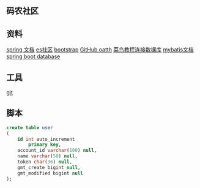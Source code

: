 ## 码农社区
## 资料
[spring 文档](https://spring.io/guides)
[es社区](https://elasticsearch.cn/explore)
[bootstrap](https://v3.bootcss.com/)
[GitHub oatth](https://developer.github.com/apps/building-oauth-apps/creating-an-oauth-app/)
[菜鸟教程连接数据库](https://www.runoob.com/java/java-mysql-connect.html)
[mybatis文档](https://mybatis.org/spring-boot-starter/mybatis-spring-boot-autoconfigure/index.html)
[spring boot database](https://docs.spring.io/spring-boot/docs/2.0.0.RC1/reference/htmlsingle/#boot-features-embedded-database-support)

## 工具
[git](https://git-scm/download)

## 脚本
```sql
create table user
(
	id int auto_increment
		primary key,
	account_id varchar(100) null,
	name varchar(50) null,
	token char(36) null,
	gmt_create bigint null,
	gmt_modified bigint null
);

```

